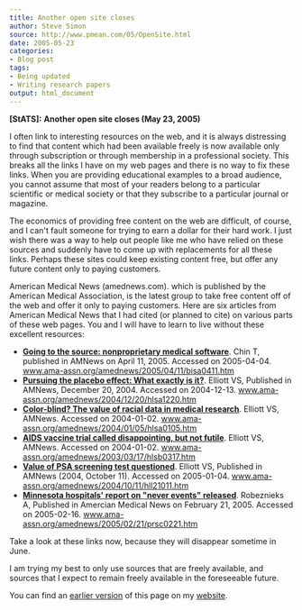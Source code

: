 ```yaml
---
title: Another open site closes
author: Steve Simon
source: http://www.pmean.com/05/OpenSite.html
date: 2005-05-23
categories:
- Blog post
tags:
- Being updated
- Writing research papers
output: html_document
---
```

**[StATS]:** **Another open site closes (May 23,
2005)**

I often link to interesting resources on the web, and it is always
distressing to find that content which had been available freely is now
available only through subscription or through membership in a
professional society. This breaks all the links I have on my web pages
and there is no way to fix these links. When you are providing
educational examples to a broad audience, you cannot assume that most of
your readers belong to a particular scientific or medical society or
that they subscribe to a particular journal or magazine.

The economics of providing free content on the web are difficult, of
course, and I can't fault someone for trying to earn a dollar for their
hard work. I just wish there was a way to help out people like me who
have relied on these sources and suddenly have to come up with
replacements for all these links. Perhaps these sites could keep
existing content free, but offer any future content only to paying
customers.

American Medical News (amednews.com). which is published by the American
Medical Association, is the latest group to take free content off of the
web and offer it only to paying customers. Here are six articles from
American Medical News that I had cited (or planned to cite) on various
parts of these web pages. You and I will have to learn to live without
these excellent resources:

- **[Going to the source: nonproprietary medical
software](http://www.ama-assn.org/amednews/2005/04/11/bisa0411.htm%20%20)**.
Chin T, published in AMNews on April 11, 2005. Accessed on
2005-04-04. www.ama-assn.org/amednews/2005/04/11/bisa0411.htm
- **[Pursuing the placebo effect: What exactly is
it?](http://www.ama-assn.org/amednews/2004/12/20/hlsa1220.htm%20)**.
Elliott VS, Published in AMNews, December 20, 2004. Accessed on
2004-12-13. www.ama-assn.org/amednews/2004/12/20/hlsa1220.htm
- **[Color-blind? The value of racial data in medical
research](http://www.ama-assn.org/amednews/2004/01/05/hlsa0105.htm%20)**.
Elliott VS, AMNews. Accessed on 2004-01-02.
www.ama-assn.org/amednews/2004/01/05/hlsa0105.htm
- **[AIDS vaccine trial called disappointing, but not
futile](http://www.ama-assn.org/amednews/2003/03/17/hlsb0317.htm%20)**.
Elliott VS, AMNews. Accessed on 2004-01-02.
www.ama-assn.org/amednews/2003/03/17/hlsb0317.htm
- **[Value of PSA screening test
questioned](http://www.ama-assn.org/amednews/2004/10/11/hll21011.htm%20%20)**.
Elliott VS, Published in AMNews (2004, October 11). Accessed on
2005-01-04. www.ama-assn.org/amednews/2004/10/11/hll21011.htm
- **[Minnesota hospitals' report on "never events"
released](http://www.ama-assn.org/amednews/2005/02/21/prsc0221.htm%20%20)**.
Robeznieks A, Published in Amercian Medical News on February
21, 2005. Accessed on 2005-02-16.
www.ama-assn.org/amednews/2005/02/21/prsc0221.htm

Take a look at these links now, because they will disappear sometime in
June.

I am trying my best to only use sources that are freely available, and
sources that I expect to remain freely available in the foreseeable
future.

You can find an [earlier version][sim1] of this page on my [website][sim2].

[sim1]: http://www.pmean.com/05/OpenSite.html
[sim2]: http://www.pmean.com
